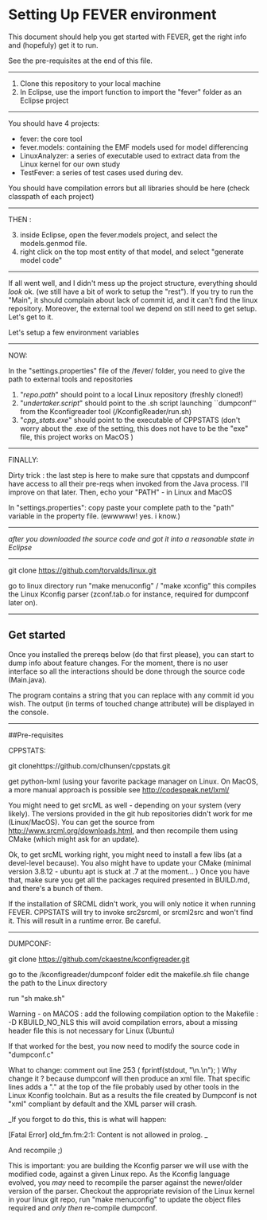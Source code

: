 # Setting Up FEVER environment

This document should help you get started with FEVER, get the right info and (hopefuly) get it to run. 

See the pre-requisites at the end of this file.

----

1. Clone this repository to your local machine
2. In Eclipse, use the import function to import the "fever" folder as an Eclipse project

------
You should have 4 projects:
* fever: the core tool
* fever.models: containing the EMF models used for model differencing
* LinuxAnalyzer: a series of executable used to extract data from the Linux kernel for our own study
* TestFever: a series of test cases used during dev.
		
You should have compilation errors but all libraries should be here (check classpath of each project)
		
------

THEN : 

3. inside Eclipse, open the fever.models project, and select the models.genmod file. 
4. right click on the top most entity of that model, and select "generate model code"

-----
If all went well, and I didn't mess up the project structure, everything should *look* ok. 
(we still have a bit of work to setup the "rest").
If you try to run the "Main", it should complain about lack of commit id, and it can't find the linux repository. Moreover, the external tool we depend on still need to get setup. Let's get to it. 

Let's setup a few environment variables

-----
NOW:
 
In the "settings.properties" file of the /fever/ folder, you need to give the path to external tools and repositories

1. "*repo.path*" should point to a local Linux repository (freshly cloned!)
2. "*undertaker.script*" should point to the .sh script launching ``dumpconf'' from the Kconfigreader tool (/KconfigReader/run.sh)
3. "*cpp_stats.exe*" should point to the executable of CPPSTATS (don't worry about the .exe of the setting, this does not have to be the "exe" file, this project works on MacOS )

---

FINALLY: 

Dirty trick : the last step is here to make sure that cppstats and dumpconf have access to all their pre-reqs when invoked from the Java process. I'll improve on that later. 
Then, echo your "PATH" - in Linux and MacOS

In "settings.properties": copy paste your complete path to the "path" variable in the property file. (ewwwww! yes. i know.)

-----


_after you downloaded the source code and got it into a reasonable state in Eclipse_

-----
git clone https://github.com/torvalds/linux.git

go to linux directory
run "make menuconfig" / "make xconfig"
  this compiles the Linux Kconfig parser (zconf.tab.o for instance, required for dumpconf later on). 

----- 

## Get started

Once you installed the prereqs below (do that first please), 
you can start to dump info about feature changes. 
For the moment, there is no user interface so all the interactions should be done through the source code (Main.java). 

The program contains a string that you can replace with any commit id you wish. 
The output (in terms of touched change attribute) will be displayed in the console. 



 
--------
##Pre-requisites

CPPSTATS: 

git clonehttps://github.com/clhunsen/cppstats.git

get python-lxml (using your favorite package manager on Linux. On MacOS, a more manual approach is possible
see http://codespeak.net/lxml/

You might need to get srcML as well - depending on your system (very likely). 
The versions provided in the git hub repositories didn't work for me (Linux/MacOS). 
You can get the source from http://www.srcml.org/downloads.html, and then recompile them using CMake (which might ask for an update).

Ok, to get srcML working right, you might need to install a few libs (at a devel-level because). 
You also might have to update your CMake (minimal version 3.8.12 - ubuntu apt is stuck at .7 at the moment... )
Once you have that, make sure you get all the packages required presented in BUILD.md, and there's a bunch of them. 

If the installation of SRCML didn't work, you will only notice it when running FEVER. 
CPPSTATS will try to invoke src2srcml, or srcml2src and won't find it. This will result
in a runtime error.  Be careful. 


-----

DUMPCONF:

git clone  https://github.com/ckaestne/kconfigreader.git

go to the /kconfigreader/dumpconf folder
  edit the makefile.sh file
  change the path to the Linux directory 

run "sh make.sh"
  
  Warning - on MACOS : add the following compilation option to the Makefile : -D KBUILD_NO_NLS 
    this will avoid compilation errors, about a missing header file
    this is not necessary for Linux (Ubuntu)

If that worked for the best, you now need to modify the source code in "dumpconf.c"

What to change: 
  comment out line 253 ( fprintf(stdout, "\n.\n"); )
Why change it ? 
  because dumpconf will then produce an xml file. That specific lines adds a "." at the top of the file
probably used by other tools in the Linux Kconfig toolchain. But as a results
the file created by Dumpconf is not "xml" compliant by default and the XML parser will crash. 

_If you forgot to do this, this is what will happen:
 
[Fatal Error] old_fm<some big number>.fm:2:1: Content is not allowed in prolog. _

And recompile ;)

This is important: you are building the Kconfig parser we will use
with the modified code, against a given Linux repo. 
As the Kconfig language evolved, you *may*  need to recompile the parser against the newer/older version of the parser. 
Checkout the appropriate revision of the Linux kernel in your linux git repo, run "make menuconfig" to update the object files required
and _only then_ re-compile dumpconf.